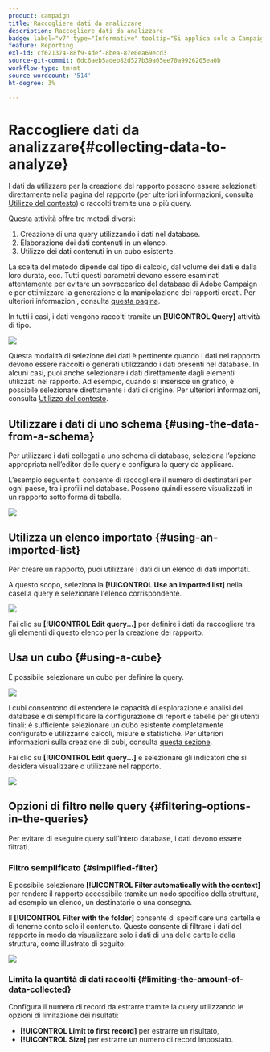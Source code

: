 ```yaml
---
product: campaign
title: Raccogliere dati da analizzare
description: Raccogliere dati da analizzare
badge: label="v7" type="Informative" tooltip="Si applica solo a Campaign Classic v7"
feature: Reporting
exl-id: cf621374-88f9-4def-8bea-87e0ea69ecd3
source-git-commit: 6dc6aeb5adeb82d527b39a05ee70a9926205ea0b
workflow-type: tm+mt
source-wordcount: '514'
ht-degree: 3%

---
```


# Raccogliere dati da analizzare{#collecting-data-to-analyze}



I dati da utilizzare per la creazione del rapporto possono essere selezionati direttamente nella pagina del rapporto (per ulteriori informazioni, consulta [Utilizzo del contesto](../../reporting/using/using-the-context.md)) o raccolti tramite una o più query.

Questa attività offre tre metodi diversi:

1. Creazione di una query utilizzando i dati nel database.
1. Elaborazione dei dati contenuti in un elenco.
1. Utilizzo dei dati contenuti in un cubo esistente.

La scelta del metodo dipende dal tipo di calcolo, dal volume dei dati e dalla loro durata, ecc. Tutti questi parametri devono essere esaminati attentamente per evitare un sovraccarico del database di Adobe Campaign e per ottimizzare la generazione e la manipolazione dei rapporti creati. Per ulteriori informazioni, consulta [questa pagina](../../reporting/using/best-practices.md#optimizing-report-creation).

In tutti i casi, i dati vengono raccolti tramite un **[!UICONTROL Query]** attività di tipo.

![](assets/reporting_query_edit.png)

Questa modalità di selezione dei dati è pertinente quando i dati nel rapporto devono essere raccolti o generati utilizzando i dati presenti nel database. In alcuni casi, puoi anche selezionare i dati direttamente dagli elementi utilizzati nel rapporto. Ad esempio, quando si inserisce un grafico, è possibile selezionare direttamente i dati di origine. Per ulteriori informazioni, consulta [Utilizzo del contesto](../../reporting/using/using-the-context.md).

## Utilizzare i dati di uno schema {#using-the-data-from-a-schema}

Per utilizzare i dati collegati a uno schema di database, seleziona l’opzione appropriata nell’editor delle query e configura la query da applicare.

L’esempio seguente ti consente di raccogliere il numero di destinatari per ogni paese, tra i profili nel database. Possono quindi essere visualizzati in un rapporto sotto forma di tabella.

![](assets/reporting_query_from_schema.png)

## Utilizza un elenco importato {#using-an-imported-list}

Per creare un rapporto, puoi utilizzare i dati di un elenco di dati importati.

A questo scopo, seleziona la **[!UICONTROL Use an imported list]** nella casella query e selezionare l&#39;elenco corrispondente.

![](assets/reporting_query_from_list.png)

Fai clic su **[!UICONTROL Edit query...]** per definire i dati da raccogliere tra gli elementi di questo elenco per la creazione del rapporto.

## Usa un cubo {#using-a-cube}

È possibile selezionare un cubo per definire la query.

![](assets/reporting_query_from_cube.png)

I cubi consentono di estendere le capacità di esplorazione e analisi del database e di semplificare la configurazione di report e tabelle per gli utenti finali: è sufficiente selezionare un cubo esistente completamente configurato e utilizzarne calcoli, misure e statistiche. Per ulteriori informazioni sulla creazione di cubi, consulta [questa sezione](../../reporting/using/ac-cubes.md).

Fai clic su **[!UICONTROL Edit query...]** e selezionare gli indicatori che si desidera visualizzare o utilizzare nel rapporto.

![](assets/reporting_query_from_cube_edit_query.png)

## Opzioni di filtro nelle query {#filtering-options-in-the-queries}

Per evitare di eseguire query sull’intero database, i dati devono essere filtrati.

### Filtro semplificato {#simplified-filter}

È possibile selezionare **[!UICONTROL Filter automatically with the context]** per rendere il rapporto accessibile tramite un nodo specifico della struttura, ad esempio un elenco, un destinatario o una consegna.

Il **[!UICONTROL Filter with the folder]** consente di specificare una cartella e di tenerne conto solo il contenuto. Questo consente di filtrare i dati del rapporto in modo da visualizzare solo i dati di una delle cartelle della struttura, come illustrato di seguito:

![](assets/reporting_control_folder.png)

### Limita la quantità di dati raccolti {#limiting-the-amount-of-data-collected}

Configura il numero di record da estrarre tramite la query utilizzando le opzioni di limitazione dei risultati:

* **[!UICONTROL Limit to first record]** per estrarre un risultato,
* **[!UICONTROL Size]** per estrarre un numero di record impostato.
